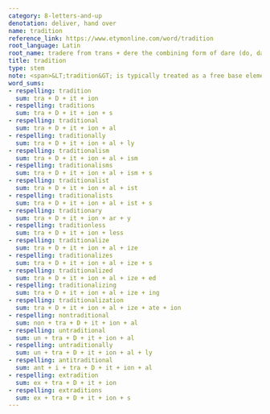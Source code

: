 ```yaml
---
category: 8-letters-and-up
denotation: deliver, hand over
name: tradition
reference_link: https://www.etymonline.com/word/tradition
root_language: Latin
root_name: tradere from trans + dere the combining form of dare (do, dare, dedi, datus)
title: tradition
type: stem
note: <span>&LT;tradition&GT; is typically treated as a free base element, but it can arguably be analyzed into &LT;tra&GT; + &LT;<a href="https://wordsums.info/bases/1-letter/d-dere-dare-do/">D</a>&GT; + &LT;it&GT; + &LT;ion&GT;, where &LT;D&GT; is the base element.</span>
word_sums:
- respelling: tradition
  sum: tra + D + it + ion
- respelling: traditions
  sum: tra + D + it + ion + s
- respelling: traditional
  sum: tra + D + it + ion + al
- respelling: traditionally
  sum: tra + D + it + ion + al + ly
- respelling: traditionalism
  sum: tra + D + it + ion + al + ism
- respelling: traditionalisms
  sum: tra + D + it + ion + al + ism + s
- respelling: traditionalist
  sum: tra + D + it + ion + al + ist
- respelling: traditionalists
  sum: tra + D + it + ion + al + ist + s
- respelling: traditionary
  sum: tra + D + it + ion + ar + y
- respelling: traditionless
  sum: tra + D + it + ion + less
- respelling: traditionalize
  sum: tra + D + it + ion + al + ize
- respelling: traditionalizes
  sum: tra + D + it + ion + al + ize + s
- respelling: traditionalized
  sum: tra + D + it + ion + al + ize + ed
- respelling: traditionalizing
  sum: tra + D + it + ion + al + ize + ing
- respelling: traditionalization
  sum: tra + D + it + ion + al + ize + ate + ion
- respelling: nontraditional
  sum: non + tra + D + it + ion + al
- respelling: untraditional
  sum: un + tra + D + it + ion + al
- respelling: untraditionally
  sum: un + tra + D + it + ion + al + ly
- respelling: antitraditional
  sum: ant + i + tra + D + it + ion + al
- respelling: extradition
  sum: ex + tra + D + it + ion
- respelling: extraditions
  sum: ex + tra + D + it + ion + s
---
```

